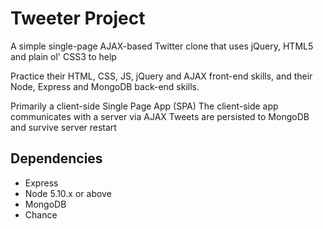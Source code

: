 # Tweeter Project


A simple single-page AJAX-based Twitter clone that uses jQuery, HTML5 and plain ol' CSS3 to help

Practice their HTML, CSS, JS, jQuery and AJAX front-end skills, and their Node, Express and MongoDB back-end skills.



Primarily a client-side Single Page App (SPA)
The client-side app communicates with a server via AJAX
Tweets are persisted to MongoDB and survive server restart

## Dependencies

- Express
- Node 5.10.x or above
- MongoDB
- Chance
